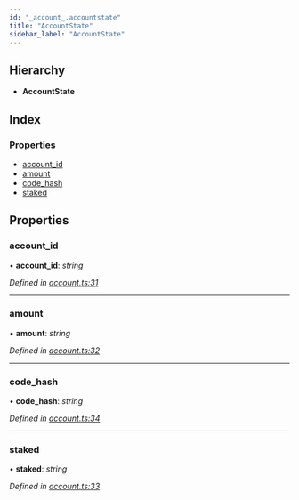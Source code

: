 ```yaml
---
id: "_account_.accountstate"
title: "AccountState"
sidebar_label: "AccountState"
---
```


## Hierarchy

* **AccountState**

## Index

### Properties

* [account_id](_account_.accountstate.md#account_id)
* [amount](_account_.accountstate.md#amount)
* [code_hash](_account_.accountstate.md#code_hash)
* [staked](_account_.accountstate.md#staked)

## Properties

###  account_id

• **account_id**: *string*

*Defined in [account.ts:31](https://github.com/nearprotocol/nearlib/blob/57ba3df/src.ts/account.ts#L31)*

___

###  amount

• **amount**: *string*

*Defined in [account.ts:32](https://github.com/nearprotocol/nearlib/blob/57ba3df/src.ts/account.ts#L32)*

___

###  code_hash

• **code_hash**: *string*

*Defined in [account.ts:34](https://github.com/nearprotocol/nearlib/blob/57ba3df/src.ts/account.ts#L34)*

___

###  staked

• **staked**: *string*

*Defined in [account.ts:33](https://github.com/nearprotocol/nearlib/blob/57ba3df/src.ts/account.ts#L33)*
